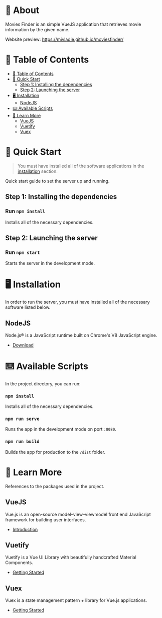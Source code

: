 # :cherry_blossom: About

Movies Finder is an simple VueJS application that retrieves movie information by the given name.

Website preview:
https://mivladie.github.io/moviesfinder/

# :memo: Table of Contents

* [:memo: Table of Contents](#memo-table-of-contents)
* [:rocket: Quick Start](#rocket-quick-start)
	* [Step 1: Installing the dependencies](#step-1-installing-the-dependencies)
	* [Step 2: Launching the server](#step-2-launching-the-server)
* [:desktop_computer: Installation](#desktop_computer-installation)
	* [NodeJS](#nodejs)
* [:keyboard: Available Scripts](#keyboard-available-scripts)
* [:green_book: Learn More](#green_book-learn-more)
	* [VueJS](#vuejs)
	* [Vuetify](#vuetify)
	* [Vuex](#vuex)

# :rocket: Quick Start

> You must have installed all of the software applications in the [installation](#desktop_computer-installation) section.

Quick start guide to set the server up and running.

## Step 1: Installing the dependencies

### Run `npm install`

Installs all of the necessary dependencies.

## Step 2: Launching the server

### Run `npm start`

Starts the server in the development mode.

# :desktop_computer: Installation

In order to run the server, you must have installed all of the necessary software listed below.

## NodeJS

Node.js® is a JavaScript runtime built on Chrome's V8 JavaScript engine.

* [Download](https://nodejs.org/en/)

# :keyboard: Available Scripts

In the project directory, you can run:

### `npm install`

Installs all of the necessary dependencies.

### `npm run serve`

Runs the app in the development mode on port `:8080`.

### `npm run build`

Builds the app for production to the `/dist` folder.

# :green_book: Learn More

References to the packages used in the project.

## VueJS

Vue.js is an open-source model–view–viewmodel front end JavaScript framework for building user interfaces.

* [Introduction](https://vuejs.org/v2/guide/)

## Vuetify

Vuetify is a Vue UI Library with beautifully handcrafted Material Components.

* [Getting Started](https://vuetifyjs.com/en/getting-started/installation/)

## Vuex

Vuex is a state management pattern + library for Vue.js applications.

* [Getting Started](https://vuex.vuejs.org/guide/)